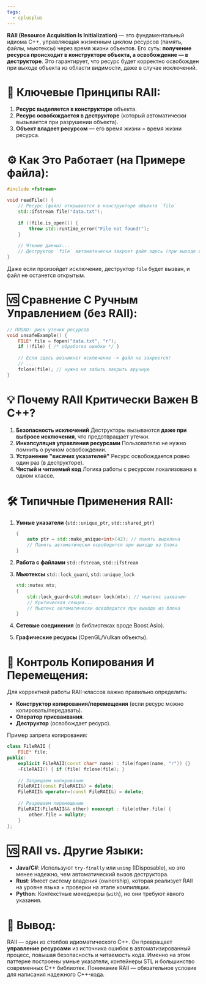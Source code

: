 ```yaml
---
tags:
  - cplusplus
---
```


**RAII (Resource Acquisition Is Initialization)** — это фундаментальный идиома C++, управляющая жизненным циклом ресурсов (память, файлы, мьютексы) через время жизни объектов. Его суть: **получение ресурса происходит в конструкторе объекта, а освобождение — в деструкторе**. Это гарантирует, что ресурс будет корректно освобожден при выходе объекта из области видимости, даже в случае исключений.

# 🔑 Ключевые Принципы RAII:
1. **Ресурс выделяется в конструкторе** объекта.
2. **Ресурс освобождается в деструкторе** (который автоматически вызывается при разрушении объекта).
3. **Объект владеет ресурсом** — его время жизни = время жизни ресурса.

# ⚙️ Как Это Работает (на Примере файла):
```cpp
#include <fstream>

void readFile() {
    // Ресурс (файл) открывается в конструкторе объекта `file`
    std::ifstream file("data.txt");
    
    if (!file.is_open()) {
        throw std::runtime_error("File not found!");
    }
    
    // Чтение данных...
    // Деструктор `file` автоматически закроет файл здесь (при выходе из области видимости)
}
```
Даже если произойдет исключение, деструктор `file` будет вызван, и файл не останется открытым.

# 🆚 Сравнение С Ручным Управлением (без RAII):
```cpp
// ПЛОХО: риск утечки ресурсов
void unsafeExample() {
    FILE* file = fopen("data.txt", "r");
    if (!file) { /* обработка ошибки */ }
    
    // Если здесь возникнет исключение -> файл не закроется!
    // ...
    fclose(file); // нужно не забыть закрыть вручную
}
```

# 💡 Почему RAII Критически Важен В C++?
1. **Безопасность исключений**
   Деструкторы вызываются **даже при выбросе исключения**, что предотвращает утечки.
2. **Инкапсуляция управления ресурсами**
   Пользователю не нужно помнить о ручном освобождении.
3. **Устранение "висячих указателей"**
   Ресурс освобождается ровно один раз (в деструкторе).
4. **Чистый и читаемый код**
   Логика работы с ресурсом локализована в одном классе.

# 🛠️ Типичные Применения RAII:
1. **Умные указатели** (`std::unique_ptr`, `std::shared_ptr`)
   ```cpp
   {
       auto ptr = std::make_unique<int>(42); // память выделена
       // Память автоматически освободится при выходе из блока
   }
   ```
2. **Работа с файлами** `std::fstream`, `std::ifstream`

3. **Мьютексы** `std::lock_guard`, `std::unique_lock`
   ```cpp
   std::mutex mtx;
   {
       std::lock_guard<std::mutex> lock(mtx); // мьютекс захвачен
       // Критическая секция...
       // Мьютекс автоматически освободится при выходе из блока
   }
   ```
4. **Сетевые соединения** (в библиотеках вроде Boost.Asio).
5. **Графические ресурсы** (OpenGL/Vulkan объекты).

# 🧩 Контроль Копирования И Перемещения:
Для корректной работы RAII-классов важно правильно определить:
- **Конструктор копирования/перемещения** (если ресурс можно копировать/передавать).
- **Оператор присваивания**.
- **Деструктор** (освобождает ресурс).

Пример запрета копирования:
```cpp
class FileRAII {
    FILE* file;
public:
    explicit FileRAII(const char* name) : file(fopen(name, "r")) {}
    ~FileRAII() { if (file) fclose(file); }
    
    // Запрещаем копирование
    FileRAII(const FileRAII&) = delete;
    FileRAII& operator=(const FileRAII&) = delete;
    
    // Разрешаем перемещение
    FileRAII(FileRAII&& other) noexcept : file(other.file) {
        other.file = nullptr;
    }
};
```

# 🆚 RAII vs. Другие Языки:
- **Java/C#**: Используют `try-finally` или `using` (IDisposable), но это менее надежно, чем автоматический вызов деструктора.
- **Rust**: Имеет систему владения (ownership), которая реализует RAII на уровне языка + проверки на этапе компиляции.
- **Python**: Контекстные менеджеры (`with`), но они требуют явного указания.

# 💎 Вывод:
RAII — один из столбов идиоматического C++. Он превращает **управление ресурсами** из источника ошибок в автоматизированный процесс, повышая безопасность и читаемость кода. Именно на этом паттерне построены умные указатели, контейнеры STL и большинство современных C++ библиотек. Понимание RAII — обязательное условие для написания надежного C++-кода.